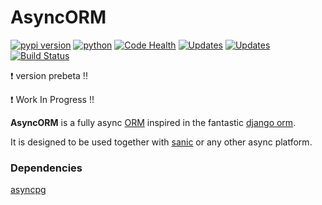 # AsyncORM

[![pypi version](https://img.shields.io/pypi/v/asyncorm.svg)](https://pypi.python.org/pypi/asyncorm) [![python](https://img.shields.io/pypi/pyversions/asyncorm.svg)](https://pypi.python.org/pypi/asyncorm) [![Code Health](https://landscape.io/github/monobot/asyncorm/development/landscape.svg)](https://landscape.io/github/monobot/asyncorm) [![Updates](https://pyup.io/repos/github/monobot/asyncorm/shield.svg)](https://pyup.io/account/repos/github/monobot/asyncorm/) [![Updates](https://codecov.io/github/monobot/asyncorm/development.svg)](https://codecov.io/github/monobot/asyncorm/) [![Build Status](https://travis-ci.org/monobot/asyncorm.svg?branch=development)](https://travis-ci.org/monobot/asyncorm)

:exclamation: version prebeta !!

:exclamation: Work In Progress !!

**AsyncORM** is a fully async [ORM](https://en.wikipedia.org/wiki/Object-relational_mapping) inspired in the fantastic [django orm](https://docs.djangoproject.com/en/1.11/topics/db/).

It is designed to be used together with [sanic](https://github.com/channelcat/sanic) or any other async platform.

### Dependencies
[asyncpg](https://github.com/MagicStack/asyncpg)
